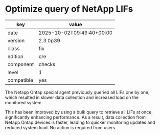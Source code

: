 [//]: # (werk v2)
# Optimize query of NetApp LIFs

key        | value
---------- | ---
date       | 2025-10-02T09:49:40+00:00
version    | 2.3.0p39
class      | fix
edition    | cre
component  | checks
level      | 1
compatible | yes

The Netapp Ontap special agent previously queried all LIFs one by one, which resulted in slower data collection and increased load on the monitored system.

This has been improved by using a bulk query to retrieve all LIFs at once, significantly enhancing performance. As a result, data collection from Netapp Ontap devices is faster, leading to quicker monitoring updates and reduced system load. No action is required from users.